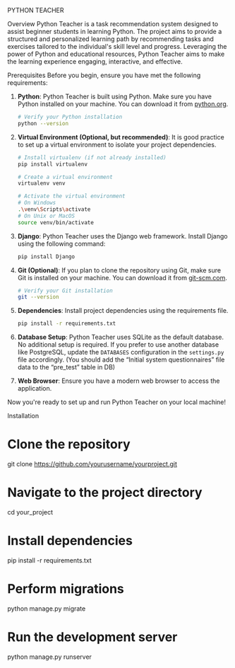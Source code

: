 PYTHON TEACHER 

Overview
Python Teacher is a task recommendation system designed to assist beginner students in learning Python. The project aims to provide a structured and personalized learning path by recommending tasks and exercises tailored to the individual's skill level and progress. Leveraging the power of Python and educational resources, Python Teacher aims to make the learning experience engaging, interactive, and effective.

Prerequisites
Before you begin, ensure you have met the following requirements:

1. **Python**: Python Teacher is built using Python. Make sure you have Python installed on your machine. You can download it from [python.org](https://www.python.org/downloads/).

    ```bash
    # Verify your Python installation
    python --version
    ```

2. **Virtual Environment (Optional, but recommended)**: It is good practice to set up a virtual environment to isolate your project dependencies.

    ```bash
    # Install virtualenv (if not already installed)
    pip install virtualenv

    # Create a virtual environment
    virtualenv venv

    # Activate the virtual environment
    # On Windows
    .\venv\Scripts\activate
    # On Unix or MacOS
    source venv/bin/activate
    ```

3. **Django**: Python Teacher uses the Django web framework. Install Django using the following command:

    ```bash
    pip install Django
    ```

4. **Git (Optional)**: If you plan to clone the repository using Git, make sure Git is installed on your machine. You can download it from [git-scm.com](https://git-scm.com/downloads/).

    ```bash
    # Verify your Git installation
    git --version
    ```

5. **Dependencies**: Install project dependencies using the requirements file.

    ```bash
    pip install -r requirements.txt
    ```

6. **Database Setup**: Python Teacher uses SQLite as the default database. No additional setup is required. If you prefer to use another database like PostgreSQL, update the `DATABASES` configuration in the `settings.py` file accordingly. (You should add the “Initial system questionnaires” file data to the “pre_test” table in DB)

7. **Web Browser**: Ensure you have a modern web browser to access the application.

Now you're ready to set up and run Python Teacher on your local machine!

Installation
# Clone the repository
git clone https://github.com/yourusername/yourproject.git

# Navigate to the project directory
cd your_project

# Install dependencies
pip install -r requirements.txt

# Perform migrations
python manage.py migrate

# Run the development server
python manage.py runserver

